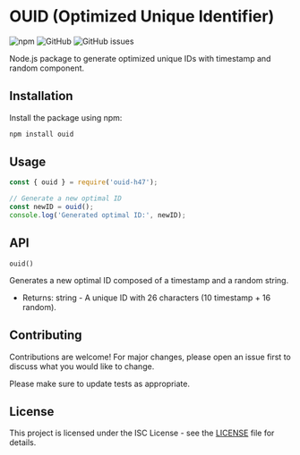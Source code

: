 # OUID (Optimized Unique Identifier)

![npm](https://img.shields.io/npm/v/ouid-h47)
![GitHub](https://img.shields.io/github/license/HasanH47/ouid)
![GitHub issues](https://img.shields.io/github/issues/HasanH47/ouid)

Node.js package to generate optimized unique IDs with timestamp and random component.

## Installation

Install the package using npm:

```bash
npm install ouid
```

## Usage
```javascript
const { ouid } = require('ouid-h47');

// Generate a new optimal ID
const newID = ouid();
console.log('Generated optimal ID:', newID);
```

## API

`ouid()`

Generates a new optimal ID composed of a timestamp and a random string.
- Returns: string - A unique ID with 26 characters (10 timestamp + 16 random).

## Contributing

Contributions are welcome! For major changes, please open an issue first to discuss what you would like to change.

Please make sure to update tests as appropriate.

## License

This project is licensed under the ISC License - see the [LICENSE](LICENSE) file for details.